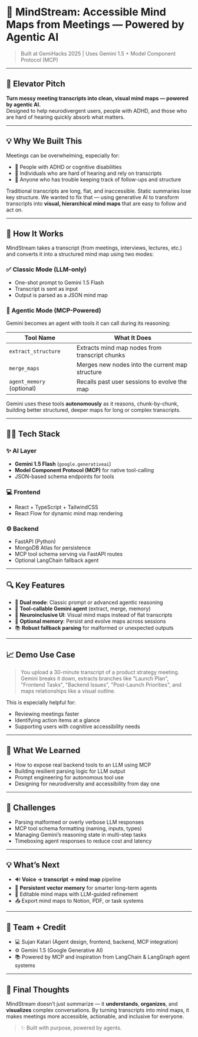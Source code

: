 # 🧠 MindStream: Accessible Mind Maps from Meetings — Powered by Agentic AI

> Built at GemiHacks 2025 | Uses Gemini 1.5 + Model Component Protocol (MCP)

---

## 🎯 Elevator Pitch

**Turn messy meeting transcripts into clean, visual mind maps — powered by agentic AI.**  
Designed to help neurodivergent users, people with ADHD, and those who are hard of hearing quickly absorb what matters.

---

## 💡 Why We Built This

Meetings can be overwhelming, especially for:
- 🧠 People with ADHD or cognitive disabilities
- 🧏 Individuals who are hard of hearing and rely on transcripts
- 🔁 Anyone who has trouble keeping track of follow-ups and structure

Traditional transcripts are long, flat, and inaccessible. Static summaries lose key structure. We wanted to fix that — using generative AI to transform transcripts into **visual, hierarchical mind maps** that are easy to follow and act on.

---

## 🧠 How It Works

MindStream takes a transcript (from meetings, interviews, lectures, etc.) and converts it into a structured mind map using two modes:

### ✅ Classic Mode (LLM-only)
- One-shot prompt to Gemini 1.5 Flash
- Transcript is sent as input
- Output is parsed as a JSON mind map

### 🧠 Agentic Mode (MCP-Powered)
Gemini becomes an agent with tools it can call during its reasoning:

| Tool Name         | What It Does                                           |
|-------------------|--------------------------------------------------------|
| `extract_structure` | Extracts mind map nodes from transcript chunks         |
| `merge_maps`        | Merges new nodes into the current map structure        |
| `agent_memory` (optional) | Recalls past user sessions to evolve the map          |

Gemini uses these tools **autonomously** as it reasons, chunk-by-chunk, building better structured, deeper maps for long or complex transcripts.

---

## 👩‍💻 Tech Stack

### ✨ AI Layer
- **Gemini 1.5 Flash** (`google.generativeai`)
- **Model Component Protocol (MCP)** for native tool-calling
- JSON-based schema endpoints for tools

### 💻 Frontend
- React + TypeScript + TailwindCSS
- React Flow for dynamic mind map rendering

### ⚙️ Backend
- FastAPI (Python)
- MongoDB Atlas for persistence
- MCP tool schema serving via FastAPI routes
- Optional LangChain fallback agent

---

## 🔍 Key Features

- 🔁 **Dual mode**: Classic prompt or advanced agentic reasoning
- 🧩 **Tool-callable Gemini agent** (extract, merge, memory)
- 🧠 **Neuroinclusive UI**: Visual mind maps instead of flat transcripts
- 💾 **Optional memory**: Persist and evolve maps across sessions
- 📚 **Robust fallback parsing** for malformed or unexpected outputs

---

## 📈 Demo Use Case

> You upload a 30-minute transcript of a product strategy meeting.  
> Gemini breaks it down, extracts branches like "Launch Plan", "Frontend Tasks", "Backend Issues", "Post-Launch Priorities", and maps relationships like a visual outline.

This is especially helpful for:
- Reviewing meetings faster
- Identifying action items at a glance
- Supporting users with cognitive accessibility needs

---

## 🧪 What We Learned

- How to expose real backend tools to an LLM using MCP
- Building resilient parsing logic for LLM output
- Prompt engineering for autonomous tool use
- Designing for neurodiversity and accessibility from day one

---

## 🚧 Challenges

- Parsing malformed or overly verbose LLM responses
- MCP tool schema formatting (naming, inputs, types)
- Managing Gemini’s reasoning state in multi-step tasks
- Timeboxing agent responses to reduce cost and latency

---

## 💡 What’s Next

- 🔊 **Voice → transcript → mind map** pipeline
- 🧠 **Persistent vector memory** for smarter long-term agents
- 🧩 Editable mind maps with LLM-guided refinement
- 📤 Export mind maps to Notion, PDF, or task systems

---

## 👏 Team + Credit

- 💻 Sujan Katari (Agent design, frontend, backend, MCP integration)
- ⚙️ Gemini 1.5 (Google Generative AI)
- 📚 Powered by MCP and inspiration from LangChain & LangGraph agent systems

---

## 🏁 Final Thoughts

MindStream doesn’t just summarize — it **understands**, **organizes**, and **visualizes** complex conversations. By turning transcripts into mind maps, it makes meetings more accessible, actionable, and inclusive for everyone.

> ✨ Built with purpose, powered by agents.
